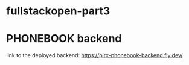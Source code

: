 # fullstackopen-part3
# PHONEBOOK backend

link to the deployed backend: https://pirx-phonebook-backend.fly.dev/
